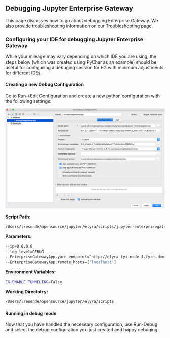 ## Debugging Jupyter Enterprise Gateway
This page discusses how to go about debugging Enterprise Gateway.  We also provide troubleshooting information
on our [Troubleshooting](troubleshooting.html) page.

### Configuring your IDE for debugging Jupyter Enterprise Gateway

While your mileage may vary depending on which IDE you are using, the steps below (which was created
using PyChar as an example) should be useful for configuring a debuging session for EG with minimum 
adjustments for different IDEs.

#### Creating a new Debug Configuration

Go to Run->Edit Configuration and create a new python configuration with the following settings:

![Enterprise Gateway debug configuration](images/debug_configuration.png)

**Script Path:**
```bash
/Users/lresende/opensource/jupyter/elyra/scripts/jupyter-enterprisegateway
```   

**Parameters:**
```bash
--ip=0.0.0.0
--log-level=DEBUG
--EnterpriseGatewayApp.yarn_endpoint=“http://elyra-fyi-node-1.fyre.ibm.com:8088/ws/v1/cluster”
--EnterpriseGatewayApp.remote_hosts=['localhost']
```

**Environment Variables:**
```bash
EG_ENABLE_TUNNELING=False
```

**Working Directotry:**
```bash
/Users/lresende/opensource/jupyter/elyra/scripts
```


#### Running in debug mode

Now that you have handled the necessary configuration, use Run-Debug and select the debug configuration 
you just created and happy debuging. 
